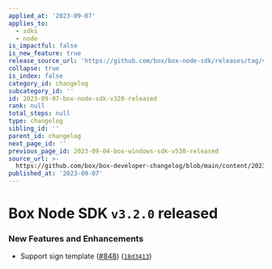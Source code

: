 ```yaml
---
applied_at: '2023-09-07'
applies_to:
  - sdks
  - node
is_impactful: false
is_new_feature: true
release_source_url: 'https://github.com/box/box-node-sdk/releases/tag/v3.2.0'
collapse: true
is_index: false
category_id: changelog
subcategory_id: ''
id: 2023-09-07-box-node-sdk-v320-released
rank: null
total_steps: null
type: changelog
sibling_id: ''
parent_id: changelog
next_page_id: ''
previous_page_id: 2023-09-04-box-windows-sdk-v530-released
source_url: >-
  https://github.com/box/box-developer-changelog/blob/main/content/2023/09-07-box-node-sdk-v320-released.md
published_at: '2023-09-07'
---
```

# Box Node SDK `v3.2.0` released

### New Features and Enhancements

* Support sign template ([#848][1]) ([`18d3413`][2])

[1]: https://github.com/box/box-node-sdk/issues/848

[2]: https://github.com/box/box-node-sdk/commit/18d3413afeddf43c62dfd0caf1279e61c99b6b83